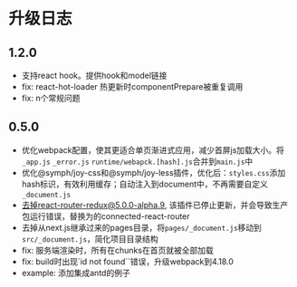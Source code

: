 
# 升级日志

## 1.2.0

- 支持react hook。提供hook和model链接
- fix: react-hot-loader 热更新时componentPrepare被重复调用
- fix: n个常规问题

## 0.5.0

- 优化webpack配置，使其更适合单页渐进式应用，减少首屏js加载大小。将`_app.js` `_error.js` `runtime/webapck.[hash].js`合并到`main.js`中
- 优化@symph/joy-css和@symph/joy-less插件，优化后：`styles.css`添加hash标识，有效利用缓存；自动注入到document中，不再需要自定义`_document.js`
- 去掉react-router-redux@5.0.0-alpha.9, 该插件已停止更新，并会导致生产包运行错误，替换为的connected-react-router
- 去掉从next.js继承过来的pages目录，将`pages/_document.js`移动到`src/_document.js`，简化项目目录结构
- fix: 服务端渲染时，所有在chunks在首页就被全部加载
- fix: build时出现`id not found``错误，升级webpack到4.18.0
- example: 添加集成antd的例子


